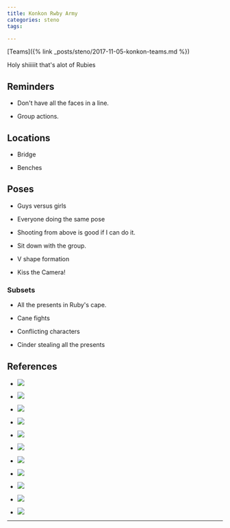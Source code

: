 ```yaml
---
title: Konkon Rwby Army
categories: steno
tags: 

---
```


[Teams]({% link _posts/steno/2017-11-05-konkon-teams.md %})

Holy shiiiiit that's alot of Rubies

## Reminders

- Don't have all the faces in a line. 

- Group actions.

## Locations

- Bridge

- Benches

## Poses

* Guys versus girls

* Everyone doing the same pose

* Shooting from above is good if I can do it.

* Sit down with the group.

* V shape formation

* Kiss the Camera!


### Subsets

* All the presents in Ruby's cape.

* Cane fights

* Conflicting characters

* Cinder stealing all the presents

## References

* ![](https://i.imgur.com/wp4v9BM.png)

* ![](https://i.imgur.com/ehQZtJB.png)

* ![](https://i.imgur.com/AXOnOHO.jpg)

* ![](https://i.imgur.com/RfwCdF7.jpg)

* ![](https://i.imgur.com/aJkpFC6.jpg)

* ![](https://i.imgur.com/Ynzl5v4.png)

* ![](https://i.imgur.com/I2jX4SV.png)

* ![](https://i.imgur.com/zRfNBXI.png)

* ![](https://i.imgur.com/nXi15W5.png)

* ![](https://i.imgur.com/ZRtE9xM.jpg)

* ![](https://i.imgur.com/xk9vg4K.jpg)

---